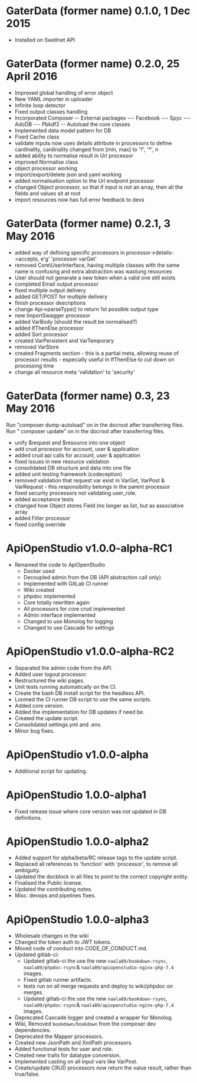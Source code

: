GaterData (former name) 0.1.0, 1 Dec 2015
=========================================

- Installed on Swellnet API

GaterData (former name) 0.2.0, 25 April 2016
============================================

- Improved global handling of error object
- New YAML importer in uploader
- Infinite loop detector
- Fixed output classes handling
- Incorporated Composer -- External packages --- Facebook --- Spyc --- AdoDB ---
  Pbkdf2 -- Autoload the core classes
- Implemented data model pattern for DB
- Fixed Cache class
- validate inputs now uses details attribute in processors to define
  cardinality, cardinality changed from [min, max] to '?', '*', n
- added ability to normalise result in Url processor
- improved Normalise class
- object processor working
- import/export/delete json and yaml working
- added normalisation option to the Url endpoint processor
- changed Object processor, so that if input is not an array, then all the
  fields and values sit at root
- import resources now has full error feedback to devs

GaterData (former name) 0.2.1, 3 May 2016
=========================================

- added way of defining specific processors in processor->details->accepts,
  e'g' 'processor varGet'
- removed Core\UserInterface, having multiple classes with the same name is
  confusing and extra abstraction was wastung resources
- User should not generate a new token when a valid one still exists
- completed Email output processor
- fixed multiple output delivery
- added GET/POST for multiple delivery
- finish processor descriptions
- change Api->parseType() to return 1st possible output type
- new ImportSwagger processor
- added VarBody (should the result be normalised?)
- added IfThenElse processor
- added Sort processor
- created VarPersistent and VarTemporary
- removed VarStore
- created Fragments section - this is a partial meta, allowing reuse of
  processor results - especially useful in IfThenElse to cut down on processing
  time
- change all resource meta 'validation' to 'security'

GaterData (former name) 0.3, 23 May 2016
========================================

Run "composer dump-autoload" on in the docroot after transferring files. Run "
composer update" on in the docroot after transferring files.

- unify $request and $resource into one object
- add crud processor for account, user & application
- added crud api calls for account, user & application
- fixed issues in new resource validation
- consolidated DB structure and data into one file
- added unit testing framework (codeception)
- removed validation that request var exist in VarGet, VarPost & VarRequest -
  this responsibility belongs in the parent processor
- fixed security processors not validating user_role.
- added acceptance tests
- changed how Object stores Field (no longer as list, but as associative array
- added Filter processor
- fixed config override

ApiOpenStudio v1.0.0-alpha-RC1
=============================

- Renamed the code to ApiOpenStudio
    - Docker used
    - Decoupled admin from the DB (API abstraction call only)
    - Implemented with GitLab CI runner
    - Wiki created
    - phpdoc implemented
    - Core totally rewritten again
    - All processors for core crud implemented
    - Admin interface implemented
    - Changed to use Monolog for logging
    - Changed to use Cascade for settings

ApiOpenStudio v1.0.0-alpha-RC2
=============================

- Separated the admin code from the API.
- Added user logout processor.
- Restructured the wiki pages.
- Unit tests running automatically on the CI.
- Create the bash DB install script for the headless API.
- Loomed the CI runner DB script to use the same scripts.
- Added core version.
- Added the implementation for DB updates if need be.
- Created the update script.
- Consolidated settings.yml and .env.
- Minor bug fixes.

ApiOpenStudio v1.0.0-alpha
===========================

- Additional script for updating.

ApiOpenStudio 1.0.0-alpha1
==========================

- Fixed release issue where core version was not updated in DB definitions.

ApiOpenStudio 1.0.0-alpha2
==========================

- Added support for alpha/beta/RC release tags to the update script.
- Replaced all references to 'function' with 'processor', to remove all
  ambiguity.
- Updated the docblock in all files to point to the correct copyright entity.
- Finalised the Public license.
- Updated the contributing notes.
- Misc. devops and pipelines fixes.

ApiOpenStudio 1.0.0-alpha3
==========================

- Wholesale changes in the wiki
- Changed the token auth to JWT tokens.
- Moved code of conduct into CODE_OF_CONDUCT.md.
- Updated gitlab-ci:
  - Updated gitlab-ci the use the new ```naala89/bookdown-rsync```,
    ```naala89/phpdoc-rsync```& ```naala89/apiopenstudio-nginx-php-7.4```
    images.
  - Fixed gitlab runner artifacts.
  - tests run on all merge requests and deploy to wiki/phpdoc on merges.
  - Updated gitlab-ci the use the new ```naala89/bookdown-rsync```,
    ```naala89/phpdoc-rsync```& ```naala89/apiopenstudio-nginx-php-7.4```
    images.
- Deprecated Cascade logger and created a wrapper for Monolog.
- Wiki, Removed ```bookdown/bookdown``` from the composer dev dependencies.
- Deprecated the Mapper processors.
- Created new JsonPath and XmlPath processors.
- Added functional tests for user and role.
- Created new traits for datatype conversion.
- Implemented casting on all input vars like VarPost.
- Create/update CRUD processors now return the value result, rather than 
  true/false.
